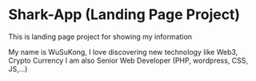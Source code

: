 # Shark-App (Landing Page Project)
This is landing page project for showing my information

My name is WuSuKong, I love discovering new technology like Web3, Crypto Currency
I am also Senior Web Developer (PHP, wordpress, CSS, JS,...)
